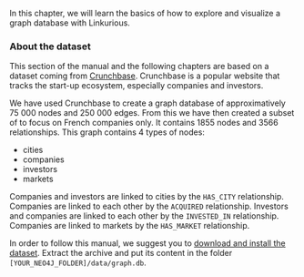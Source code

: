 In this chapter, we will learn the basics of how to explore and visualize a graph database with Linkurious.

### About the dataset

This section of the manual and the following chapters are based on a dataset coming from [Crunchbase](http://www.crunchbase.com/). Crunchbase is a popular website that tracks the start-up ecosystem, especially companies and investors.

We have used Crunchbase to create a graph database of approximatively 75 000 nodes and 250 000 edges. From this we have then created a subset of to focus on French companies only. It contains 1855 nodes and 3566 relationships. This graph contains 4 types of nodes:
* cities
* companies
* investors
* markets

Companies and investors are linked to cities by the `HAS_CITY` relationship. Companies are linked to each other by the `ACQUIRED` relationship. Investors and companies are linked to each other by the `INVESTED_IN` relationship. Companies are linked to markets by the `HAS_MARKET` relationship.

In order to follow this manual, we suggest you to [download and install the dataset](http://linkurio.us/public/crunchbase-fr.db.zip).
Extract the archive and put its content in the folder `[YOUR_NEO4J_FOLDER]/data/graph.db`.

